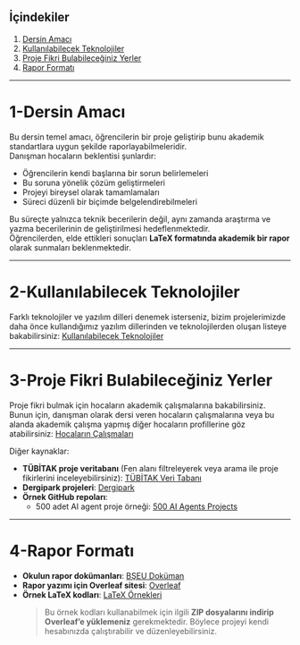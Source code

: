 ## İçindekiler
1. [Dersin Amacı](#1-dersin-amacı)
2. [Kullanılabilecek Teknolojiler](#2-kullanılabilecek-teknolojiler)
3. [Proje Fikri Bulabileceğiniz Yerler](#3-proje-fikri-bulabileceğiniz-yerler)
4. [Rapor Formatı](#4-rapor-formatı) 

---

# 1-Dersin Amacı

Bu dersin temel amacı, öğrencilerin bir proje geliştirip bunu akademik standartlara uygun şekilde raporlayabilmeleridir.  
Danışman hocaların beklentisi şunlardır:  

- Öğrencilerin kendi başlarına bir sorun belirlemeleri  
- Bu soruna yönelik çözüm geliştirmeleri  
- Projeyi bireysel olarak tamamlamaları  
- Süreci düzenli bir biçimde belgelendirebilmeleri  

Bu süreçte yalnızca teknik becerilerin değil, aynı zamanda araştırma ve yazma becerilerinin de geliştirilmesi hedeflenmektedir.  
Öğrencilerden, elde ettikleri sonuçları **LaTeX formatında akademik bir rapor** olarak sunmaları beklenmektedir.

---

# 2-Kullanılabilecek Teknolojiler

Farklı teknolojiler ve yazılım dilleri denemek isterseniz, bizim projelerimizde daha önce kullandığımız yazılım dillerinden ve teknolojilerden oluşan listeye bakabilirsiniz: [Kullanılabilecek Teknolojiler](docs/kullanılabilecek_teknolojiler.md)

---

# 3-Proje Fikri Bulabileceğiniz Yerler

Proje fikri bulmak için hocaların akademik çalışmalarına bakabilirsiniz. Bunun için, danışman olarak dersi veren hocaların çalışmalarına veya bu alanda akademik çalışma yapmış diğer hocaların profillerine göz atabilirsiniz: [Hocaların Çalışmaları](docs/danışman_hocalar.md)

Diğer kaynaklar:  
- **TÜBİTAK proje veritabanı** (Fen alanı filtreleyerek veya arama ile proje fikirlerini inceleyebilirsiniz): [TÜBİTAK Veri Tabanı](https://search.trdizin.gov.tr/tr/yayin/ara?q=&order=publicationYear-DESC&page=1&limit=20&facet-documentType=PROJECT)  
- **Dergipark projeleri**: [Dergipark](https://dergipark.org.tr/en/search?q=%22Projeler%22&section=article)  
- **Örnek GitHub repoları**:  
  - 500 adet AI agent proje örneği: [500 AI Agents Projects](https://github.com/ashishpatel26/500-AI-Agents-Projects?tab=readme-ov-file)  

---

# 4-Rapor Formatı

- **Okulun rapor dokümanları**: [BŞEU Doküman](https://bilecik.edu.tr/bilgisayar/Icerik/Bitirme_Tasarim_calismasi)  
- **Rapor yazımı için Overleaf sitesi**: [Overleaf](https://www.overleaf.com/login)  
- **Örnek LaTeX kodları**: [LaTeX Örnekleri](Latex) 
  > Bu örnek kodları kullanabilmek için ilgili **ZIP dosyalarını indirip Overleaf’e yüklemeniz** gerekmektedir. Böylece projeyi kendi hesabınızda çalıştırabilir ve düzenleyebilirsiniz.
